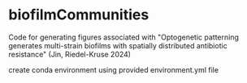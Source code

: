 # biofilmCommunities
Code for generating figures associated with "Optogenetic patterning generates multi-strain biofilms with spatially distributed antibiotic resistance" (Jin, Riedel-Kruse 2024)

create conda environment using provided environment.yml file
